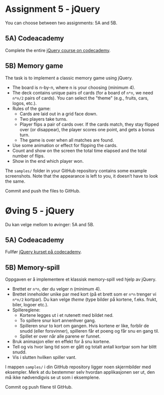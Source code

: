 # Assignment 5 - jQuery

You can choose between two assignments: 5A and 5B.

## 5A) Codeacademy

Complete the entire [jQuery course on codecademy](https://www.codecademy.com/learn/jquery).

## 5B) Memory game

The task is to implement a classic memory game using jQuery.

  -	The board is n-by-n, where n is your choosing (minimum 4).
  -	The deck contains unique pairs of cards (for a board of `n*n`, we need `n*n/2` pairs of cards). You can select the "theme" (e.g., fruits, cars, logos, etc.).
  - Rules of the game:
    *	Cards are laid out in a grid face down.
    * Two players take turns.
    * Player flips a pair of cards over. If the cards match, they stay flipped over (or disappear), the player scores one point, and gets a bonus turn.
    *	The game is over when all matches are found.
  -	Use some animation or effect for flipping the cards.
  - Count and show on the screen the total time elapsed and the total number of flips.
  - Show in the end which player won.

The `samples/` folder in your GitHub repository contains some example screenshots. Note that the appearance is left to you, it doesn’t have to look the same.

Commit and push the files to GitHub.


# Øving 5 - jQuery

Du kan velge mellom to øvinger: 5A and 5B.

## 5A) Codeacademy

Fullfør [jQuery kurset på codecademy](https://www.codecademy.com/learn/jquery).  


## 5B) Memory-spill

Oppgaven er å implementere et klassisk memory-spill ved hjelp av jQuery.

  -	Brettet er `n*n`, der du velger n (minimum 4).
  -	Brettet inneholder unike par med kort (på et brett som er `n*n` trenger vi `n*n/2` kortpar). Du kan velge _theme_ (type bilder på kortene, f.eks. frukt, biler, logoer etc.).
  - Spillereglene:
    *	Kortene legges ut i et rutenett med bildet ned.
    * To spillere snur kort annenhver gang.
    * Spilleren snur to kort om gangen. Hvis kortene er like, forblir de snudd (eller forsvinner), spilleren får et poeng og får snu en gang til.
    * Spillet er over når alle parene er funnet.
  -	Bruk animasjon eller en effekt for å snu kortene.
  - Tell og vis hvor lang tid som er gått og totalt antall kortpar som har blitt snudd.
  - Vis i slutten hvilken spiller vant.

I mappen `samples/` i din GitHub repository ligger noen skjermbilder med eksempler. Merk at du bestemmer selv hvordan applikasjonen ser ut, den må ikke nødvendigvis se ut som i eksemplene.

Commit og push filene til GitHub.
